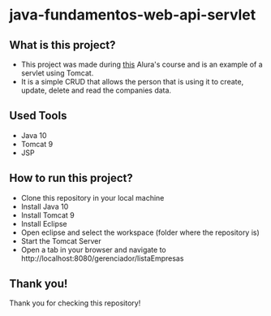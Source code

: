 # java-fundamentos-web-api-servlet

## What is this project?
- This project was made during <a href="https://cursos.alura.com.br/course/servlets-fundamentos-programacao-web-java">this</a> Alura's course and is an example of a servlet using Tomcat.
- It is a simple CRUD that allows the person that is using it to create, update, delete and read the companies data.

## Used Tools
- Java 10
- Tomcat 9
- JSP

## How to run this project?
- Clone this repository in your local machine
- Install Java 10
- Install Tomcat 9
- Install Eclipse
- Open eclipse and select the workspace (folder where the repository is)
- Start the Tomcat Server
- Open a tab in your browser and navigate to http://localhost:8080/gerenciador/listaEmpresas

## Thank you!
Thank you for checking this repository!